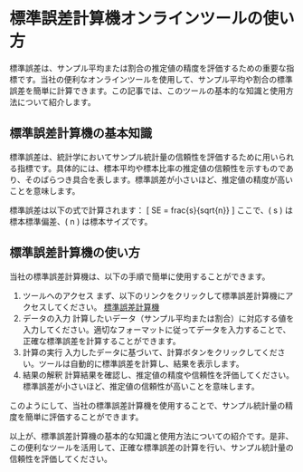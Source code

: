 標準誤差計算機オンラインツールの使い方
===================

標準誤差は、サンプル平均または割合の推定値の精度を評価するための重要な指標です。当社の便利なオンラインツールを使用して、サンプル平均や割合の標準誤差を簡単に計算できます。この記事では、このツールの基本的な知識と使用方法について紹介します。

標準誤差計算機の基本知識
------------

標準誤差は、統計学においてサンプル統計量の信頼性を評価するために用いられる指標です。具体的には、標本平均や標本比率の推定値の信頼性を示すものであり、そのばらつき具合を表します。標準誤差が小さいほど、推定値の精度が高いことを意味します。

標準誤差は以下の式で計算されます： \[ SE = frac{s}{sqrt{n}} \] ここで、( s ) は標本標準偏差、( n ) は標本サイズです。

標準誤差計算機の使い方
-----------

当社の標準誤差計算機は、以下の手順で簡単に使用することができます。

1. ツールへのアクセス まず、以下のリンクをクリックして標準誤差計算機にアクセスしてください。 [標準誤差計算機](https://www.onlinecalculatorsfree.com/ja/math/standard-error-calculator.html)
2. データの入力 計算したいデータ（サンプル平均または割合）に対応する値を入力してください。適切なフォーマットに従ってデータを入力することで、正確な標準誤差を計算することができます。
3. 計算の実行 入力したデータに基づいて、計算ボタンをクリックしてください。ツールは自動的に標準誤差を計算し、結果を表示します。
4. 結果の解釈 計算結果を確認し、推定値の精度や信頼性を評価してください。標準誤差が小さいほど、推定値の信頼性が高いことを意味します。

このようにして、当社の標準誤差計算機を使用することで、サンプル統計量の精度を簡単に評価することができます。

以上が、標準誤差計算機の基本的な知識と使用方法についての紹介です。是非、この便利なツールを活用して、正確な標準誤差の計算を行い、サンプル統計量の信頼性を評価してください。